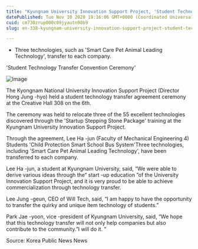 ```yaml
---
title: "Kyungnam University Innovation Support Project, 'Student Technology Transfer Agreement Ceremony'"
datePublished: Tue Nov 10 2020 19:16:06 GMT+0000 (Coordinated Universal Time)
cuid: cm730zrup000c09jyautn98b9
slug: en-338-kyungnam-university-innovation-support-project-student-technology-transfer-agreement-ceremony

---
```



- Three technologies, such as 'Smart Care Pet Animal Leading Technology', transfer to each company.

'Student Technology Transfer Convention Ceremony'

![Image](https://cdn.hashnode.com/res/hashnode/image/upload/v1739432152010/7e417018-a450-48ce-b655-0bbdb0275f85.jpeg)

The Kyongnam National University Innovation Support Project (Director Hong Jung -hyo) held a student technology transfer agreement ceremony at the Creative Hall 308 on the 6th.

The ceremony was held to relocate three of the 55 excellent technologies discovered through the 'Startup Stepping Stone Package' training at the Kyungnam University Innovation Support Project.

Through the agreement, Lee Ha -jun (Faculty of Mechanical Engineering 4) Students 'Child Protection Smart School Bus System'Three technologies, including 'Smart Care Pet Animal Leading Technology', have been transferred to each company.

Lee Ha -jun, a student at Kyungnam University, said, “We were able to derive various ideas through the“ start -up education ”of the University Innovation Support Project, and it is very proud to be able to achieve commercialization through technology transfer.

Lee Jung -geun, CEO of Will Tech, said, “I am happy to have the opportunity to transfer the quirky and unique item technology of students.”

Park Jae -yoon, vice -president of Kyungnam University, said, “We hope that this technology transfer will not only help companies but also contribute to the community.”I will do it. ”

Source: Korea Public News News